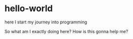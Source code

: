 # hello-world
here I start my journey into programming


So what am I exactly doing here? How is this gonna help me?
